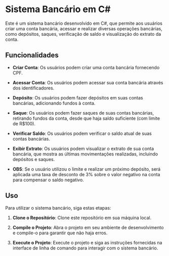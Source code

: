 # Sistema Bancário em C#

Este é um sistema bancário desenvolvido em C#, que permite aos usuários criar uma conta bancária, acessar e realizar diversas operações bancárias, como depósitos, saques, verificação de saldo e visualização do extrato da conta.

## Funcionalidades

- **Criar Conta**: Os usuários podem criar uma conta bancária fornecendo CPF.

- **Acessar Conta**: Os usuários podem acessar sua conta bancária através dos identificadores.

- **Depósito**: Os usuários podem fazer depósitos em suas contas bancárias, adicionando fundos à conta.

- **Saque**: Os usuários podem fazer saques de suas contas bancárias, retirando fundos da conta, desde que haja saldo suficiente (com limite de R$100).

- **Verificar Saldo**: Os usuários podem verificar o saldo atual de suas contas bancárias.

- **Exibir Extrato**: Os usuários podem visualizar o extrato de sua conta bancária, que mostra as últimas movimentações realizadas, incluindo depósitos e saques.

- **OBS**: Se o usuário utilizou o limite e realizar um próximo depósito, será aplicada uma taxa de desconto de 3% sobre o valor negativo na conta para compensar o saldo negativo.

## Uso

Para utilizar o sistema bancário, siga estas etapas:

1. **Clone o Repositório**: Clone este repositório em sua máquina local.
   
2. **Compile o Projeto**: Abra o projeto em seu ambiente de desenvolvimento e compile-o para garantir que não haja erros.

3. **Execute o Projeto**: Execute o projeto e siga as instruções fornecidas na interface de linha de comando para interagir com o sistema bancário.
